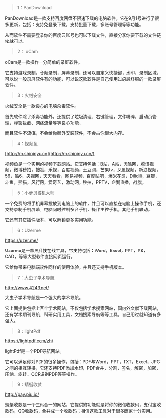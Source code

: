 > 1：PanDownload

PanDownload是一款支持百度网盘不限速下载的电脑软件。它在9月1号进行了很多更新，包括：支持免登录下载，支持批量下载，多账号管理等等功能。

从而软件不需要登录你的百度云账号也可以下载文件，直接分享你要下载的文件链接就可以。

> 2： oCam

oCam是一款操作十分简单的录屏软件。

它支持游戏录制，音频录制，屏幕录制，还可以自定义快捷键，水印，录制区域，可以说一般录屏软件有的功能，可以说这款软件是自己使用过的最舒服的一款录屏软件。

> 3：火绒安全

火绒安全是一款良心的电脑杀毒软件。

首先软件除了杀毒功能外，还提供了垃圾清理、右键管理，文件粉碎，启动页管理，弹窗拦截、网络流量等等良心功能，

而且软件不流氓，不会给你额外安装软件，不会占你很大内存。

> 4：视频鱼

[http://m.shipinyu.cn](http://m.shipinyu.cn/)

视频鱼是一个实用的视频下载网站。它支持包括：B站，A站，优酷网，腾讯视频，微博秒拍，搜狐，乐视，百度视频，土豆网，芒果tv，凤凰视频，新浪视频，56，酷6，央视网，天天看看，网易视频，百度贴吧，爆米花网，Dilidili，豆瓣，斗鱼，熊猫，风行网，爱奇艺，激动网，秒拍，PPTV，企鹅直播，战旗。

> 5：小萝贝控机大师

一个免费的将手机屏幕投放到电脑上的软件，并且可以直接在电脑上操作手机，还支持录制手机屏幕，电脑同时控制多台手机，操作主控手机，其他手机联动。

它还有其它插件版本，可以解锁更多实用功能。

> 6：Uzerme

<https://uzer.me/>

Uzerme是一款黑科技在线工具，它支持包括：Word，Excel，PPT，PS，CAD，等等大型软件直接网页运行。

它给你带来电脑端软件同样的使用体验，并且还支持手机版本。

> 7：大虫子学术导航

<http://www.4243.net/>

大虫子学术导航是一个强大的学术导航。

它上面提供包括上百个学术网站，不仅包括学术搜索网站，国内外文献下载网站，还有学术期刊导航，科研实用工具，文档搜索导航等等工具，自己用过就知道有多强大。

> 8：lightPdf

<https://lightpdf.com/zh/>

lightPdf是一个PDF导航网站。

它可以满足你对PDF的很多操作，包括：PDF与Word，PPT，TXT，Excel，JPG之间的相互转换，它还支持PDF添加水印，PDF合并，分割，签名，解密，加密，压缩，旋转，OCR识别PDF等等操作。

> 9：蜻蜓收款

<http://pay.piu.io/>

蜻蜓收款是一个三码合一的网站，它提供的功能就是将你的微信收款码，支付宝收款码，QQ收款码，合并成一个收款码；相信这款工具对于很多商家十分实用。